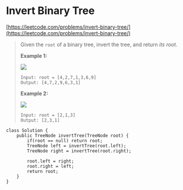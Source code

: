 # Invert Binary Tree

[https://leetcode.com/problems/invert-binary-tree/](https://leetcode.com/problems/invert-binary-tree/)

> Given the `root` of a binary tree, invert the tree, and return _its root_.
>
> &#x20;
>
> **Example 1:**
>
> ![](https://assets.leetcode.com/uploads/2021/03/14/invert1-tree.jpg)
>
> ```
> Input: root = [4,2,7,1,3,6,9]
> Output: [4,7,2,9,6,3,1]
> ```
>
> **Example 2:**
>
> ![](https://assets.leetcode.com/uploads/2021/03/14/invert2-tree.jpg)
>
> ```
> Input: root = [2,1,3]
> Output: [2,3,1]
> ```

```
class Solution {
    public TreeNode invertTree(TreeNode root) {
        if(root == null) return root;
        TreeNode left = invertTree(root.left);
        TreeNode right = invertTree(root.right);
        
        root.left = right;
        root.right = left;
        return root;
    }
}
```
